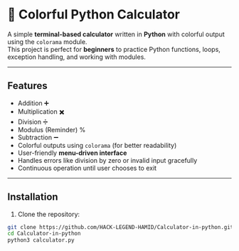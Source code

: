 # 🎨 Colorful Python Calculator

A simple **terminal-based calculator** written in **Python** with colorful output using the `colorama` module.  
This project is perfect for **beginners** to practice Python functions, loops, exception handling, and working with modules.

---
## **Features**
- Addition ➕
- Multiplication ✖️
- Division ➗
- Modulus (Reminder) %
- Subtraction ➖
- Colorful outputs using `colorama` (for better readability)
- User-friendly **menu-driven interface**
- Handles errors like division by zero or invalid input gracefully
- Continuous operation until user chooses to exit

---

## **Installation**

1. Clone the repository:
```bash
git clone https://github.com/HACK-LEGEND-HAMID/Calculator-in-python.git
cd Calculator-in-python
python3 calculator.py
